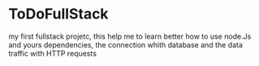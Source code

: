 # ToDoFullStack
my first fullstack projetc, this help me to learn better how to use node.Js and yours dependencies, the connection whith database and the data traffic with HTTP requests
